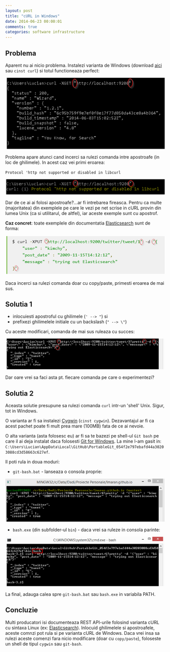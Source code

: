 ```yaml
---
layout: post
title: "cURL in Windows"
date: 2014-06-23 00:00:01
comments: true
categories: software infrastructure
---
```


## Problema

Aparent nu ai nicio problema. Instalezi varianta de Windows (download [aici](http://curl.haxx.se/download.html#Win64) sau `cinst curl`) si totul functioneaza perfect:

![](/assets/images/2014/curl1.png)

Problema apare atunci cand incerci sa rulezi comanda intre apostroafe (in loc de ghilimele). In acest caz vei primi eroarea:

`Protocol 'http not supported or disabled in libcurl`

![](/assets/images/2014/curl2.png)

Dar de ce ai ai folosi apostroafe?...ar fi intrebarea fireasca. Pentru ca multe (majoritatea) din exemplele pe care le vezi pe net scrise in cURL provin din lumea Unix (ca si utilitarul, de altfel), iar aceste exemple sunt cu apostrof.

**Caz concret**: toate exemplele din documentatia [Elasticsearch](http://www.elasticsearch.org/guide/en/elasticsearch/reference/current/docs-index_.html) sunt de forma:

![](/assets/images/2014/curl3.png)

Daca incerci sa rulezi comanda doar cu copy/paste, primesti eroarea de mai sus.

## Solutia 1

- inlocuiesti apostroful cu ghilimele (`' --> "`) si
- prefixezi ghilimelele initiale cu un backslash (`" --> \"`)

Cu aceste modificari, comanda de mai sus ruleaza cu succes:

![](/assets/images/2014/curl4.png)

Dar oare vrei sa faci asta pt. fiecare comanda pe care o experimentezi?

## Solutia 2

Aceasta solutie presupune sa rulezi comanda `curl` intr-un 'shell' Unix. Sigur, tot in Windows.

O varianta ar fi sa instalezi [Cygwin](https://www.cygwin.com/) (`cinst cygwin`). Dezavantajul ar fi ca acest pachet poate fi mult prea mare (100MB) fata de ce ai nevoie.

O alta varianta (asta folosesc eu) ar fi sa te bazezi pe shell-ul `Git bash` pe care il ai deja instalat daca folosesti [Git for Windows](https://windows.github.com/). La mine l-am gasit in: `C:\Users\Lucian\AppData\Local\GitHub\PortableGit_054f2e797ebafd44a30203088cd3d58663c627ef`.

Il poti rula in doua moduri:

- `git-bash.bat` - lanseaza o consola proprie:

![](/assets/images/2014/curl5.png)

- `bash.exe` (din subfolder-ul `bin`) - daca vrei sa ruleze in consola parinte:

![](/assets/images/2014/curl6.png)

La final, adauga calea spre `git-bash.bat` sau `bash.exe` in variabila PATH.

## Concluzie

Multi producatori isi documenteaza REST API-urile folosind varianta cURL cu sintaxa Linux (ex: [Elasticsearch](http://www.elasticsearch.org/guide/en/elasticsearch/reference/current/docs-index_.html)). Inlocuid ghilimelele si apostroafele, aceste comnzi pot rula si pe varianta cURL de Windows. Daca vrei insa sa rulezi aceste comenzi fara nicio modificare (doar cu `copy/paste`), foloseste un shell de tipul `cygwin` sau `git-bash`.
